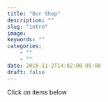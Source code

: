 ```yaml
---
title: "Our Shop"
description: ""
slug: "intro"
image: 
keywords: ""
categories: 
    - ""
    - ""
date: 2018-11-2T14:02:00-05:00
draft: false
---
```


Click on items below